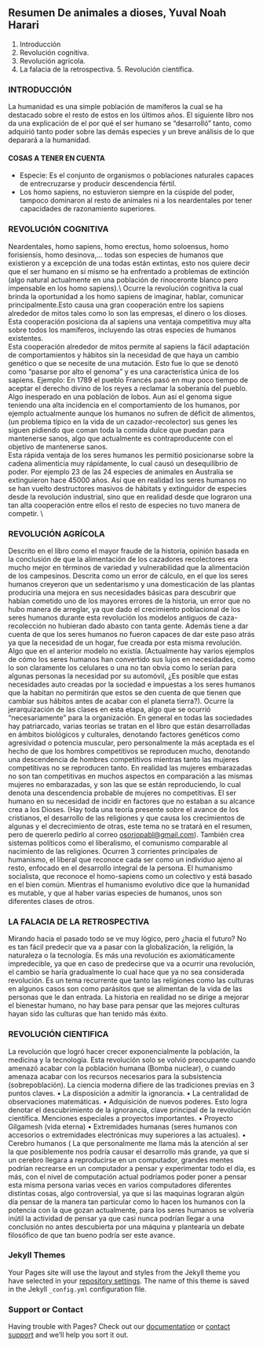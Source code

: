 ## Resumen De animales a dioses, Yuval Noah Harari
1.  Introducción 
2.  Revolución cognitiva. 
3.  Revolución agrícola. 
4.  La falacia de la retrospectiva. 5. Revolución científica. 
### INTRODUCCIÓN 
La humanidad es una simple población de mamíferos la cual se ha destacado sobre el resto de estos en los últimos años. El siguiente libro nos da una explicación de el por qué el ser humano se “desarrolló” tanto, como adquirió tanto poder sobre las demás especies y un breve análisis de lo que deparará a la humanidad. 
#### COSAS A TENER EN CUENTA 
* Especie: Es el conjunto de organismos o poblaciones naturales capaces de entrecruzarse y producir descendencia fértil. 
* Los homo sapiens, no estuvieron siempre en la cúspide del poder, tampoco dominaron al resto de animales ni a los neardentales por tener capacidades de razonamiento superiores.
### REVOLUCIÓN COGNITIVA 
Neardentales, homo sapiens, homo erectus, homo soloensus, homo forisiensis, homo desinova,... todas son especies de humanos que existieron y a excepción de una todas están extintas, esto nos quiere decir que el ser humano en sí mismo se ha enfrentado a problemas de extinción (algo natural actualmente en una población de rinoceronte blanco pero impensable en los homo sapiens).\ 
Ocurre la revolución cognitiva la cual brinda la oportunidad a los homo sapiens de imaginar, hablar, comunicar principalmente.Esto causa una gran cooperación entre los sapiens alrededor de mitos tales como lo son las empresas, el dinero o los dioses. Esta cooperación posiciona da al sapiens una ventaja competitiva muy alta sobre todos los mamíferos, incluyendo las otras especies de humanos existentes.\
Esta cooperación alrededor de mitos permite al sapiens la fácil adaptación de comportamientos y hábitos sin la necesidad de que haya un cambio genético o que se necesite de una mutación. Esto fue lo que se denotó como “pasarse por alto el genoma” y es una característica única de los sapiens. Ejemplo: En 1789 el pueblo Francés pasó en muy poco tiempo de aceptar el derecho divino de los reyes a reclamar la soberanía del pueblo. Algo inesperado en una población de lobos. 
Aun así el genoma sigue teniendo una alta incidencia en el comportamiento de los humanos, por ejemplo actualmente aunque los humanos no sufren de déficit de alimentos, (un problema típico en la vida de un cazador-recolector) sus genes les siguen pidiendo que coman toda la comida dulce que puedan para mantenerse sanos, algo que actualmente es contraproducente con el objetivo de mantenerse sanos. \
Esta rápida ventaja de los seres humanos les permitió posicionarse sobre la cadena alimenticia muy rápidamente, lo cual causó un desequilibrio de poder. Por ejemplo 23 de las 24 especies de animales en Australia se extinguieron hace 45000 años. Así que en realidad los seres humanos no se han vuelto destructores masivos de hábitats y extinguidor de especies desde la revolución industrial, sino que en realidad desde que lograron una tan alta cooperación entre ellos el resto de especies no tuvo manera de competir. \\
### REVOLUCIÓN AGRÍCOLA 
Descrito en el libro como el mayor fraude de la historia, opinión basada en la conclusión de que la alimentación de los cazadores recolectores era mucho mejor en términos de variedad y vulnerabilidad que la alimentación de los campesinos. 
Descrita como un error de cálculo, en el que los seres humanos creyeron que un sedentarismo y una domesticación de las plantas produciría una mejora en sus necesidades básicas para descubrir que habían cometido uno de los mayores errores de la historia, un error que no hubo manera de arreglar, ya que dado el crecimiento poblacional de los seres humanos durante esta revolución los modelos antiguos de caza-recolección no hubieran dado abasto con tanta gente. 
Además tiene a dar cuenta de que los seres humanos no fueron capaces de dar este paso atrás ya que la necesidad de un hogar, fue creada por esta misma revolución. Algo que en el anterior modelo no existía. (Actualmente hay varios ejemplos de cómo los seres humanos han convertido sus lujos en necesidades, como lo son claramente los celulares o una no tan obvia como lo serían para algunas personas la necesidad por su automóvil, ¿Es posible que estas necesidades auto creadas por la sociedad e impuestas a los seres humanos que la habitan no permitirán que estos se den cuenta de que tienen que cambiar sus hábitos antes de acabar con el planeta tierra?). 
Ocurre la jerarquización de las clases en esta etapa, algo que se ocurrió “necesariamente” para la organización. 
En general en todas las sociedades hay patriarcado, varias teorías se tratan en el libro que están desarrolladas en ámbitos biológicos y culturales, denotando factores genéticos como agresividad o potencia muscular, pero personalmente la más aceptada es el hecho de que los hombres competitivos se reproducen mucho, denotando una descendencia de hombres competitivos mientras tanto las mujeres competitivas no se reproducen tanto. En realidad las mujeres embarazadas no son tan competitivas en muchos aspectos en comparación a las mismas mujeres no embarazadas, y son las que se están reproduciendo, lo cual denota una descendencia probable de mujeres no competitivas. 
El ser humano en su necesidad de incidir en factores que no estaban a su alcance crea a los Dioses. (Hay toda una teoría presente sobre el avance de los cristianos, el desarrollo de las religiones y que causa los crecimientos de algunas y el decrecimiento de otras, este tema no se tratará en el 
resumen, pero de quererlo pedirlo al correo osoriopabl@gmail.com). También crea sistemas políticos como el liberalismo, el comunismo comparable al nacimiento de las religiones. 
Ocurren 3 corrientes principales de humanismo, el liberal que reconoce cada ser como un individuo ajeno al resto, enfocado en el desarrollo integral de la persona. El humanismo socialista, que reconoce el homo-sapiens como un colectivo y está basado en el bien común. Mientras el humanismo evolutivo dice que la humanidad es mutable, y que al haber varias especies de humanos, unos son diferentes clases de otros. 
### LA FALACIA DE LA RETROSPECTIVA 
Mirando hacia el pasado todo se ve muy lógico, pero ¿hacia el futuro? No es tan fácil predecir que va a pasar con la globalización, la religión, la naturaleza o la tecnología. Es más una revolución es axiomáticamente impredecible, ya que en caso de predecirse que va a ocurrir una revolución, el cambio se haría gradualmente lo cual hace que ya no sea considerada revolución. 
Es un tema recurrente que tanto las religiones como las culturas en algunos casos son como parásitos que se alimentan de la vida de las personas que le dan entrada. La historia en realidad no se dirige a mejorar el bienestar humano, no hay base para pensar que las mejores culturas hayan sido las culturas que han tenido más éxito. 
### REVOLUCIÓN CIENTIFICA 
La revolución que logró hacer crecer exponencialmente la población, la medicina y la tecnología. Esta revolución solo se volvió preocupante cuando amenazó acabar con la población humana (Bomba nuclear), o cuando amenaza acabar con los recursos necesarios para la subsistencia (sobrepoblación). 
La ciencia moderna difiere de las tradiciones previas en 3 puntos claves. 
• La disposición a admitir la ignorancia. 
• La centralidad de observaciones matemáticas. 
• Adquisición de nuevos poderes. 
Esto logra denotar el descubrimiento de la ignorancia, clave principal de la revolución científica. 
Menciones especiales a proyectos importantes. 
• Proyecto Gilgamesh (vida eterna) 
• Extremidades humanas (seres humanos con accesorios o extremidades electrónicas muy superiores a las actuales). 
• Cerebro humanos ( La que personalmente me llama más la atención al ser la que posiblemente nos podría causar el desarrollo más grande, ya que si un cerebro llegara a reproducirse en un computador, grandes mentes podrían recrearse en un computador a pensar y experimentar todo el día, es más, con el nivel de computación actual podríamos poder poner a pensar esta misma persona varias veces en varios computadores diferentes distintas cosas, algo controversial, ya que si las maquinas lograran algún día pensar de la manera tan particular como lo hacen los humanos con la potencia con la que gozan actualmente, para los seres humanos se volvería inútil la actividad de pensar ya que casi 
nunca podrían llegar a una conclusión no antes descubierta por una máquina y plantearía un debate filosófico de que tan bueno podría ser este avance. 





### Jekyll Themes

Your Pages site will use the layout and styles from the Jekyll theme you have selected in your [repository settings](https://github.com/NumberPiOso/Resumenes/settings). The name of this theme is saved in the Jekyll `_config.yml` configuration file.

### Support or Contact

Having trouble with Pages? Check out our [documentation](https://help.github.com/categories/github-pages-basics/) or [contact support](https://github.com/contact) and we’ll help you sort it out.

